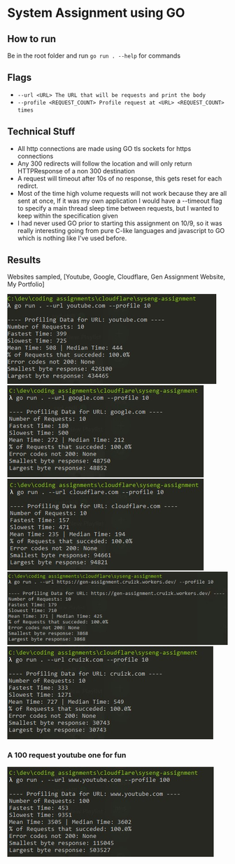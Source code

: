 # System Assignment using GO

## How to run
Be in the root folder and run `go run . --help` for commands

## Flags
* `--url <URL> The URL that will be requests and print the body`
* `--profile <REQUEST_COUNT> Profile request at <URL> <REQUEST_COUNT> times`

## Technical Stuff
* All http connections are made using GO tls sockets for https connections
* Any 300 redirects will follow the location and will only return HTTPResponse of a non 300 destination
* A request will timeout after 10s of no response, this gets reset for each redirct.
* Most of the time high volume requests will not work because they are all sent at once, If it was my own application I would have a --timeout flag to specify a main thread sleep time between requests, but I wanted to keep within the specification given
* I had never used GO prior to starting this assignment on 10/9, so it was really interesting going from pure C-like languages and javascript to GO which is nothing like I've used before.

## Results
Websites sampled, [Youtube, Google, Cloudflare, Gen Assignment Website, My Portfolio]

![Youtube](imgs/youtube.jpg)
![Google](imgs/google.jpg)
![Cloudflare](imgs/cloudflare.jpg)
![Gen Assignment Website](imgs/mywebsite.jpg)
![My Portfolio](imgs/portfolio.jpg)

### A 100 request youtube one for fun
![Youtube100](imgs/youtube100.jpg)